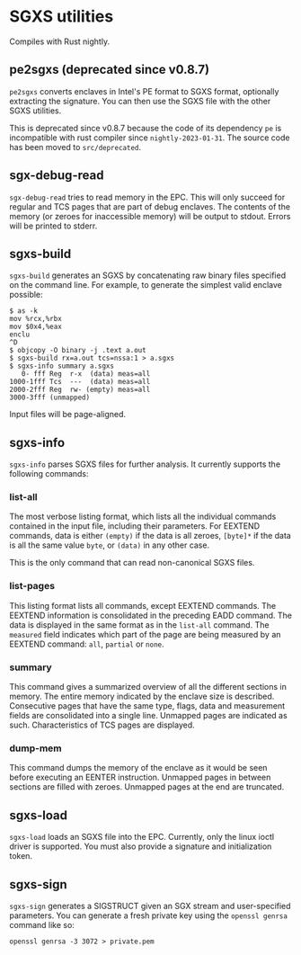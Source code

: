 # SGXS utilities

Compiles with Rust nightly.

## pe2sgxs (deprecated since v0.8.7)

`pe2sgxs` converts enclaves in Intel's PE format to SGXS format, optionally
extracting the signature. You can then use the SGXS file with the other SGXS
utilities.

This is deprecated since v0.8.7 because the code of its dependency `pe` is
incompatible with rust compiler since `nightly-2023-01-31`. The source code has
been moved to `src/deprecated`.

## sgx-debug-read

`sgx-debug-read` tries to read memory in the EPC. This will only succeed for
regular and TCS pages that are part of debug enclaves. The contents of the
memory (or zeroes for inaccessible memory) will be output to stdout. Errors
will be printed to stderr.

## sgxs-build

`sgxs-build` generates an SGXS by concatenating raw binary files specified on
the command line. For example, to generate the simplest valid enclave possible:

```
$ as -k
mov %rcx,%rbx
mov $0x4,%eax
enclu
^D
$ objcopy -O binary -j .text a.out
$ sgxs-build rx=a.out tcs=nssa:1 > a.sgxs
$ sgxs-info summary a.sgxs
   0- fff Reg  r-x  (data) meas=all
1000-1fff Tcs  ---  (data) meas=all
2000-2fff Reg  rw- (empty) meas=all
3000-3fff (unmapped)
```

Input files will be page-aligned.

## sgxs-info

`sgxs-info` parses SGXS files for further analysis. It currently supports the
following commands:

### list-all

The most verbose listing format, which lists all the individual commands
contained in the input file, including their parameters. For EEXTEND commands,
data is either `(empty)` if the data is all zeroes, `[byte]*` if the data is
all the same value `byte`, or `(data)` in any other case.

This is the only command that can read non-canonical SGXS files.

### list-pages

This listing format lists all commands, except EEXTEND commands. The EEXTEND
information is consolidated in the preceding EADD command. The data is
displayed in the same format as in the `list-all` command. The `measured` field
indicates which part of the page are being measured by an EEXTEND command:
`all`, `partial` or `none`.

### summary

This command gives a summarized overview of all the different sections in
memory. The entire memory indicated by the enclave size is described.
Consecutive pages that have the same type, flags, data and measurement fields
are consolidated into a single line. Unmapped pages are indicated as such.
Characteristics of TCS pages are displayed.

### dump-mem

This command dumps the memory of the enclave as it would be seen before
executing an EENTER instruction. Unmapped pages in between sections are filled
with zeroes. Unmapped pages at the end are truncated.

## sgxs-load

`sgxs-load` loads an SGXS file into the EPC. Currently, only the linux
ioctl driver is supported. You must also provide a signature and initialization
token.

## sgxs-sign

`sgxs-sign` generates a SIGSTRUCT given an SGX stream and user-specified
parameters. You can generate a fresh private key using the `openssl genrsa`
command like so:

```
openssl genrsa -3 3072 > private.pem
```
